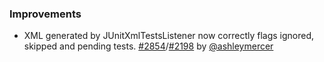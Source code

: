 ### Improvements

- XML generated by JUnitXmlTestsListener now correctly flags ignored, skipped and pending tests. [#2854][2854]/[#2198][2198] by [@ashleymercer][@ashleymercer]

  [2854]: https://github.com/sbt/sbt/pull/2854
  [2198]: https://github.com/sbt/sbt/issues/2198
  [@ashleymercer]: https://github.com/ashleymercer

